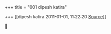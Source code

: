 +++
title = "001 dipesh katira"

+++
[[dipesh katira	2011-01-01, 11:22:20 [Source](https://groups.google.com/g/bvparishat/c/uM9niDb1oUg)]]





